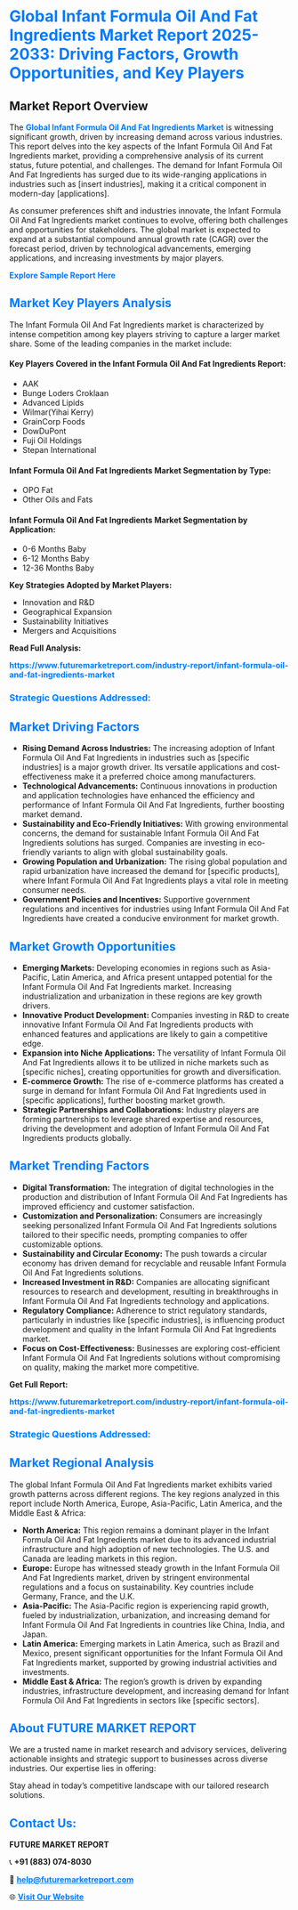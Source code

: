 <h1 style="color: #007BFF;">Global Infant Formula Oil And Fat Ingredients Market Report 2025-2033: Driving Factors, Growth Opportunities, and Key Players</h1>

<section id="overview">
<h2>Market Report Overview</h2>
<p>The <a href="https://www.futuremarketreport.com/industry-report/infant-formula-oil-and-fat-ingredients-market" style="color: #007BFF; text-decoration: none;"><strong>Global Infant Formula Oil And Fat Ingredients Market</strong></a> is witnessing significant growth, driven by increasing demand across various industries. This report delves into the key aspects of the Infant Formula Oil And Fat Ingredients market, providing a comprehensive analysis of its current status, future potential, and challenges. The demand for Infant Formula Oil And Fat Ingredients has surged due to its wide-ranging applications in industries such as [insert industries], making it a critical component in modern-day [applications].</p>
<p>As consumer preferences shift and industries innovate, the Infant Formula Oil And Fat Ingredients market continues to evolve, offering both challenges and opportunities for stakeholders. The global market is expected to expand at a substantial compound annual growth rate (CAGR) over the forecast period, driven by technological advancements, emerging applications, and increasing investments by major players.</p>
</section>

<section id="overview">
<p><a href="https://www.futuremarketreport.com/request-sample/reportId=26756" style="color: #007BFF; text-decoration: none;"><strong>Explore Sample Report Here</strong></a></p>
</section>

<section id="key-players">
<h2 style="color: #007BFF;">Market Key Players Analysis</h2>
<p>The Infant Formula Oil And Fat Ingredients market is characterized by intense competition among key players striving to capture a larger market share. Some of the leading companies in the market include:</p>
<h4>Key Players Covered in the Infant Formula Oil And Fat Ingredients Report:</h4>
<ul><li>AAK</li><li>Bunge Loders Croklaan</li><li>Advanced Lipids</li><li>Wilmar(Yihai Kerry)</li><li>GrainCorp Foods</li><li>DowDuPont</li><li>Fuji Oil Holdings</li><li>Stepan International</li></ul>
<h4>Infant Formula Oil And Fat Ingredients Market Segmentation by Type:</h4>
<ul><li>OPO Fat</li><li>Other Oils and Fats</li></ul>

<h4>Infant Formula Oil And Fat Ingredients Market Segmentation by Application:</h4>
<ul><li>0-6 Months Baby</li><li>6-12 Months Baby</li><li>12-36 Months Baby</li></ul>
<p><strong>Key Strategies Adopted by Market Players:</strong></p>
<ul>
<li>Innovation and R&D</li>
<li>Geographical Expansion</li>
<li>Sustainability Initiatives</li>
<li>Mergers and Acquisitions</li>
</ul>
</section>

<section>
<p><strong>Read Full Analysis: </strong></p><a href="https://www.futuremarketreport.com/industry-report/infant-formula-oil-and-fat-ingredients-market" style="color: #007BFF; text-decoration: none;"><strong>https://www.futuremarketreport.com/industry-report/infant-formula-oil-and-fat-ingredients-market</strong></a>
<h3 style="color: #007BFF;">Strategic Questions Addressed:</h3>
</section>

<section id="driving-factors">
<h2 style="color: #007BFF;">Market Driving Factors</h2>
<ul>
<li><strong>Rising Demand Across Industries:</strong> The increasing adoption of Infant Formula Oil And Fat Ingredients in industries such as [specific industries] is a major growth driver. Its versatile applications and cost-effectiveness make it a preferred choice among manufacturers.</li>
<li><strong>Technological Advancements:</strong> Continuous innovations in production and application technologies have enhanced the efficiency and performance of Infant Formula Oil And Fat Ingredients, further boosting market demand.</li>
<li><strong>Sustainability and Eco-Friendly Initiatives:</strong> With growing environmental concerns, the demand for sustainable Infant Formula Oil And Fat Ingredients solutions has surged. Companies are investing in eco-friendly variants to align with global sustainability goals.</li>
<li><strong>Growing Population and Urbanization:</strong> The rising global population and rapid urbanization have increased the demand for [specific products], where Infant Formula Oil And Fat Ingredients plays a vital role in meeting consumer needs.</li>
<li><strong>Government Policies and Incentives:</strong> Supportive government regulations and incentives for industries using Infant Formula Oil And Fat Ingredients have created a conducive environment for market growth.</li>
</ul>
</section>

<section id="growth-opportunities">
<h2 style="color: #007BFF;">Market Growth Opportunities</h2>
<ul>
<li><strong>Emerging Markets:</strong> Developing economies in regions such as Asia-Pacific, Latin America, and Africa present untapped potential for the Infant Formula Oil And Fat Ingredients market. Increasing industrialization and urbanization in these regions are key growth drivers.</li>
<li><strong>Innovative Product Development:</strong> Companies investing in R&D to create innovative Infant Formula Oil And Fat Ingredients products with enhanced features and applications are likely to gain a competitive edge.</li>
<li><strong>Expansion into Niche Applications:</strong> The versatility of Infant Formula Oil And Fat Ingredients allows it to be utilized in niche markets such as [specific niches], creating opportunities for growth and diversification.</li>
<li><strong>E-commerce Growth:</strong> The rise of e-commerce platforms has created a surge in demand for Infant Formula Oil And Fat Ingredients used in [specific applications], further boosting market growth.</li>
<li><strong>Strategic Partnerships and Collaborations:</strong> Industry players are forming partnerships to leverage shared expertise and resources, driving the development and adoption of Infant Formula Oil And Fat Ingredients products globally.</li>
</ul>
</section>

<section id="trending-factors">
<h2 style="color: #007BFF;">Market Trending Factors</h2>
<ul>
<li><strong>Digital Transformation:</strong> The integration of digital technologies in the production and distribution of Infant Formula Oil And Fat Ingredients has improved efficiency and customer satisfaction.</li>
<li><strong>Customization and Personalization:</strong> Consumers are increasingly seeking personalized Infant Formula Oil And Fat Ingredients solutions tailored to their specific needs, prompting companies to offer customizable options.</li>
<li><strong>Sustainability and Circular Economy:</strong> The push towards a circular economy has driven demand for recyclable and reusable Infant Formula Oil And Fat Ingredients solutions.</li>
<li><strong>Increased Investment in R&D:</strong> Companies are allocating significant resources to research and development, resulting in breakthroughs in Infant Formula Oil And Fat Ingredients technology and applications.</li>
<li><strong>Regulatory Compliance:</strong> Adherence to strict regulatory standards, particularly in industries like [specific industries], is influencing product development and quality in the Infant Formula Oil And Fat Ingredients market.</li>
<li><strong>Focus on Cost-Effectiveness:</strong> Businesses are exploring cost-efficient Infant Formula Oil And Fat Ingredients solutions without compromising on quality, making the market more competitive.</li>
</ul>
</section>

<section>
<p><strong>Get Full Report: </strong></p><a href="https://www.futuremarketreport.com/industry-report/infant-formula-oil-and-fat-ingredients-market" style="color: #007BFF; text-decoration: none;"><strong>https://www.futuremarketreport.com/industry-report/infant-formula-oil-and-fat-ingredients-market</strong></a>
<h3 style="color: #007BFF;">Strategic Questions Addressed:</h3>
</section>


<section id="regional-analysis">
<h2 style="color: #007BFF;">Market Regional Analysis</h2>
<p>The global Infant Formula Oil And Fat Ingredients market exhibits varied growth patterns across different regions. The key regions analyzed in this report include North America, Europe, Asia-Pacific, Latin America, and the Middle East & Africa:</p>
<ul>
<li><strong>North America:</strong> This region remains a dominant player in the Infant Formula Oil And Fat Ingredients market due to its advanced industrial infrastructure and high adoption of new technologies. The U.S. and Canada are leading markets in this region.</li>
<li><strong>Europe:</strong> Europe has witnessed steady growth in the Infant Formula Oil And Fat Ingredients market, driven by stringent environmental regulations and a focus on sustainability. Key countries include Germany, France, and the U.K.</li>
<li><strong>Asia-Pacific:</strong> The Asia-Pacific region is experiencing rapid growth, fueled by industrialization, urbanization, and increasing demand for Infant Formula Oil And Fat Ingredients in countries like China, India, and Japan.</li>
<li><strong>Latin America:</strong> Emerging markets in Latin America, such as Brazil and Mexico, present significant opportunities for the Infant Formula Oil And Fat Ingredients market, supported by growing industrial activities and investments.</li>
<li><strong>Middle East & Africa:</strong> The region’s growth is driven by expanding industries, infrastructure development, and increasing demand for Infant Formula Oil And Fat Ingredients in sectors like [specific sectors].</li>
</ul>
</section>

<footer>
<h2 style="color: #007BFF;">About FUTURE MARKET REPORT</h2>
<p>We are a trusted name in market research and advisory services, delivering actionable insights and strategic support to businesses across diverse industries. Our expertise lies in offering:</p>

<p>Stay ahead in today’s competitive landscape with our tailored research solutions.</p>

<h2 style="color: #007BFF;">Contact Us:</h2>
<p><strong>FUTURE MARKET REPORT</strong></p>
<p>📞 <strong>+91 (883) 074-8030</strong></p>
<p>📧 <strong><a href="mailto:help@futuremarketreport.com" style="color: #007BFF;">help@futuremarketreport.com</a></strong></p>
<p>🌐 <strong><a href="https://www.futuremarketreport.com/" style="color: #007BFF;">Visit Our Website</a></strong></p>
</footer>